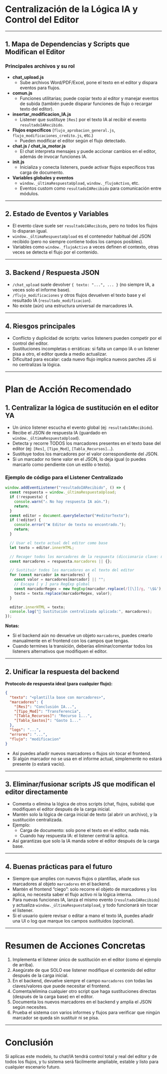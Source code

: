# Centralización de la Lógica IA y Control del Editor

---

## 1. Mapa de Dependencias y Scripts que Modifican el Editor

### Principales archivos y su rol
- **chat_upload.js**
  - Sube archivos Word/PDF/Excel, pone el texto en el editor y dispara eventos para flujos.
- **comun.js**
  - Funciones utilitarias; puede copiar texto al editor y manejar eventos de subida (también puede disparar funciones de flujo o recargar texto del editor).
- **insertar_modificacion_IA.js**
  - Listener que sustituye `[Res]` por el texto IA al recibir el evento `resultadoIARecibido`.
- **Flujos específicos** (`flujo_aprobacion_general.js`, `flujo_modificaciones_credito.js`, etc.)
  - Pueden modificar el editor según el flujo detectado.
- **chat.js / chat_ia_motor.js**
  - El chat interpreta mensajes y puede accionar cambios en el editor, además de invocar funciones IA.
- **init.js**
  - Inicializa y conecta listeners, puede activar flujos específicos tras carga de documento.
- **Variables globales y eventos**
  - `window._últimaRespuestaUpload`, `window._flujoActivo`, etc.
  - Eventos custom como `resultadoIARecibido` para comunicación entre módulos.

---

## 2. Estado de Eventos y Variables

- El evento clave suele ser `resultadoIARecibido`, pero no todos los flujos lo disparan igual.
- `window._últimaRespuestaUpload` es el contenedor habitual del JSON recibido (pero no siempre contiene todos los campos posibles).
- Variables como `window._flujoActivo` a veces definen el contexto, otras veces se detecta el flujo por el contenido.

---

## 3. Backend / Respuesta JSON

- `/chat_upload` suele devolver `{ texto: "...", ... }` (no siempre IA, a veces solo el informe base).
- `/flujo_modificaciones` y otros flujos devuelven el texto base y el resultado IA (`resultado_modificacion`).
- No existe (aún) una estructura universal de marcadores IA.

---

## 4. Riesgos principales

- Conflicto y duplicidad de scripts: varios listeners pueden competir por el control del editor.
- Sustituciones incompletas o erráticas: si falta un campo IA o un listener pisa a otro, el editor queda a medio actualizar.
- Dificultad para escalar: cada nuevo flujo implica nuevos parches JS si no centralizas la lógica.

---

# Plan de Acción Recomendado

## 1. Centralizar la lógica de sustitución en el editor YA

- Un único listener escucha el evento global (ej: `resultadoIARecibido`).
- Recibe el JSON de respuesta IA (guardado en `window._últimaRespuestaUpload`).
- Detecta y recorre TODOS los marcadores presentes en el texto base del editor (ej: `[Res]`, `[Tipo_Mod]`, `[Tabla_Recursos]`...).
- Sustituye todos los marcadores por el valor correspondiente del JSON.
- Si un marcador no tiene valor en el JSON, lo deja igual (o puedes marcarlo como pendiente con un estilo o texto).

### Ejemplo de código para el Listener Centralizado

```js
window.addEventListener("resultadoIARecibido", () => {
  const respuesta = window._últimaRespuestaUpload;
  if (!respuesta) {
    console.warn("⚠️ No hay respuesta IA aún.");
    return;
  }
  const editor = document.querySelector("#editorTexto");
  if (!editor) {
    console.error("❌ Editor de texto no encontrado.");
    return;
  }

  // Usar el texto actual del editor como base
  let texto = editor.innerHTML;

  // Recoger todos los marcadores de la respuesta (diccionario clave: marcador, valor: contenido IA)
  const marcadores = respuesta.marcadores || {};

  // Sustituir todos los marcadores en el texto del editor
  for (const marcador in marcadores) {
    const valor = marcadores[marcador] || "";
    // Escapa [ y ] para RegExp global
    const marcadorRegex = new RegExp(marcador.replace(/[[\]]/g, '\$&'), "g");
    texto = texto.replace(marcadorRegex, valor);
  }

  editor.innerHTML = texto;
  console.log("🧠 Sustitución centralizada aplicada:", marcadores);
});
```

**Notas:**
- Si el backend aún no devuelve un objeto `marcadores`, puedes crearlo manualmente en el frontend con los campos que tengas.
- Cuando termines la transición, deberías eliminar/comentar todos los listeners alternativos que modifiquen el editor.

---

## 2. Unificar la respuesta del backend

**Protocolo de respuesta ideal (para cualquier flujo):**

```json
{
  "texto": "<plantilla base con marcadores>",
  "marcadores": {
    "[Res]": "Conclusión IA...",
    "[Tipo_Mod]": "Transferencia",
    "[Tabla_Recursos]": "Recurso 1...",
    "[Tabla_Gastos]": "Gasto 1..."
  },
  "logs": "...",
  "errores": "...",
  "flujo": "modificacion"
}
```

- Así puedes añadir nuevos marcadores o flujos sin tocar el frontend.
- Si algún marcador no se usa en el informe actual, simplemente no estará presente (o estará vacío).

---

## 3. Eliminar/fusionar scripts JS que modifican el editor directamente

- Comenta o elimina la lógica de otros scripts (chat, flujos, subida) que modifiquen el editor después de la carga inicial.
- Mantén solo la lógica de carga inicial de texto (al abrir un archivo), y la sustitución centralizada.
- Ejemplo:
  - Carga de documento: solo pone el texto en el editor, nada más.
  - Cuando hay respuesta IA: el listener central la aplica.
- Así garantizas que solo la IA manda sobre el editor después de la carga base.

---

## 4. Buenas prácticas para el futuro

- Siempre que amplíes con nuevos flujos o plantillas, añade sus marcadores al objeto `marcadores` en el backend.
- Mantén el frontend “ciego”: solo recorre el objeto de marcadores y los aplica, no necesita saber el flujo activo ni la lógica interna.
- Para nuevas funciones IA, lanza el mismo evento (`resultadoIARecibido`) y actualiza `window._últimaRespuestaUpload`, y todo funcionará sin tocar el listener.
- Si el usuario quiere revisar o editar a mano el texto IA, puedes añadir una UI o log que marque los campos sustituidos (opcional).

---

# Resumen de Acciones Concretas

1. Implementa el listener único de sustitución en el editor (como el ejemplo de arriba).
2. Asegúrate de que SOLO ese listener modifique el contenido del editor después de la carga inicial.
3. En el backend, devuelve siempre el campo `marcadores` con todas las claves/valores que puede necesitar el frontend.
4. Comenta/elimina cualquier otro script que haga sustituciones directas (después de la carga base) en el editor.
5. Documenta los nuevos marcadores en el backend y amplía el JSON según necesites.
6. Prueba el sistema con varios informes y flujos para verificar que ningún marcador se queda sin sustituir ni se pisa.

---

# Conclusión

Si aplicas este modelo, tu chat/IA tendrá control total y real del editor y de todos los flujos, y tu sistema será fácilmente ampliable, estable y listo para cualquier escenario futuro.
